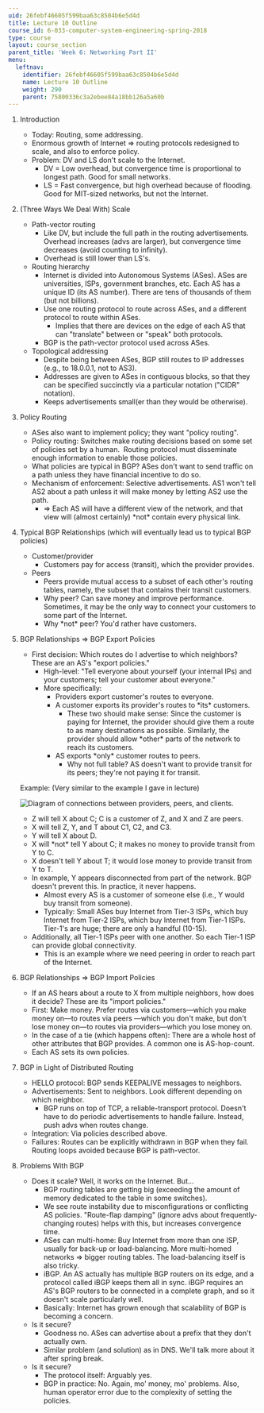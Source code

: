 ```yaml
---
uid: 26febf46605f599baa63c8504b6e5d4d
title: Lecture 10 Outline
course_id: 6-033-computer-system-engineering-spring-2018
type: course
layout: course_section
parent_title: 'Week 6: Networking Part II'
menu:
  leftnav:
    identifier: 26febf46605f599baa63c8504b6e5d4d
    name: Lecture 10 Outline
    weight: 290
    parent: 75800336c3a2ebee84a18bb126a5a60b
---
```


1.  Introduction
    *   Today: Routing, some addressing.
    *   Enormous growth of Internet => routing protocols redesigned to scale, and also to enforce policy.
    *   Problem: DV and LS don't scale to the Internet.
        *   DV = Low overhead, but convergence time is proportional to longest path. Good for small networks.
        *   LS = Fast convergence, but high overhead because of flooding. Good for MIT-sized networks, but not the Internet.
2.  (Three Ways We Deal With) Scale
    *   Path-vector routing
        *   Like DV, but include the full path in the routing advertisements.  Overhead increases (advs are larger), but convergence time decreases (avoid counting to infinity).
        *   Overhead is still lower than LS's.
    *   Routing hierarchy
        *   Internet is divided into Autonomous Systems (ASes). ASes are universities, ISPs, government branches, etc. Each AS has a unique ID (its AS number). There are tens of thousands of them (but not billions).
        *   Use one routing protocol to route across ASes, and a different protocol to route within ASes.
            *   Implies that there are devices on the edge of each AS that can "translate" between or "speak" both protocols.
        *   BGP is the path-vector protocol used across ASes.
    *   Topological addressing
        *   Despite being between ASes, BGP still routes to IP addresses (e.g., to 18.0.0.1, not to AS3).
        *   Addresses are given to ASes in contiguous blocks, so that they can be specified succinctly via a particular notation ("CIDR" notation).
        *   Keeps advertisements small(er than they would be otherwise).
3.  Policy Routing
    *   ASes also want to implement policy; they want "policy routing".
    *   Policy routing: Switches make routing decisions based on some set of policies set by a human.  Routing protocol must disseminate enough information to enable those policies.
    *   What policies are typical in BGP? ASes don't want to send traffic on a path unless they have financial incentive to do so.
    *   Mechanism of enforcement: Selective advertisements. AS1 won't tell AS2 about a path unless it will make money by letting AS2 use the path.
        *   \=> Each AS will have a different view of the network, and that view will (almost certainly) \*not\* contain every physical link.
4.  Typical BGP Relationships (which will eventually lead us to typical BGP policies)
    *   Customer/provider
        *   Customers pay for access (transit), which the provider provides.
    *   Peers
        *   Peers provide mutual access to a subset of each other's routing tables, namely, the subset that contains their transit customers.
        *   Why peer? Can save money and improve performance. Sometimes, it may be the only way to connect your customers to some part of the Internet.
        *   Why \*not\* peer? You'd rather have customers.
5.  BGP Relationships => BGP Export Policies
    *   First decision: Which routes do I advertise to which neighbors? These are an AS's "export policies."
        *   High-level: "Tell everyone about yourself (your internal IPs) and your customers; tell your customer about everyone."
        *   More specifically:
            *   Providers export customer's routes to everyone.
            *   A customer exports its provider's routes to \*its\* customers.
                *   These two should make sense: Since the customer is paying for Internet, the provider should give them a route to as many destinations as possible. Similarly, the provider should allow \*other\* parts of the network to reach its customers.
            *   AS exports \*only\* customer routes to peers.
                *   Why not full table? AS doesn't want to provide transit for its peers; they're not paying it for transit.
    
    Example: (Very similar to the example I gave in lecture)
    
    ![Diagram of connections between providers, peers, and clients.](https://open-learning-course-data-production.s3.amazonaws.com/6-033-computer-system-engineering-spring-2018/ee3eaf70d51dd899274150145fdb3bd4_Untitled-1.jpg)
    
    *   Z will tell X about C; C is a customer of Z, and X and Z are peers.
    *   X will tell Z, Y, and T about C1, C2, and C3.
    *   Y will tell X about D.
    *   X will \*not\* tell Y about C; it makes no money to provide transit from Y to C.
    *   X doesn't tell Y about T; it would lose money to provide transit from Y to T.
    *   In example, Y appears disconnected from part of the network. BGP doesn't prevent this. In practice, it never happens.
        *   Almost every AS is a customer of someone else (i.e., Y would buy transit from someone).
        *   Typically: Small ASes buy Internet from Tier-3 ISPs, which buy Internet from Tier-2 ISPs, which buy Internet from Tier-1 ISPs. Tier-1's are huge; there are only a handful (10-15).
    *   Additionally, all Tier-1 ISPs peer with one another. So each Tier-1 ISP can provide global connectivity.
        *   This is an example where we need peering in order to reach part of the Internet.
6.  BGP Relationships => BGP Import Policies
    *   If an AS hears about a route to X from multiple neighbors, how does it decide? These are its "import policies."
    *   First: Make money. Prefer routes via customers—which you make money on—to routes via peers —which you don't make, but don't lose money on—to routes via providers—which you lose money on.
    *   In the case of a tie (which happens often): There are a whole host of other attributes that BGP provides. A common one is AS-hop-count.
    *   Each AS sets its own policies.
7.  BGP in Light of Distributed Routing
    *   HELLO protocol: BGP sends KEEPALIVE messages to neighbors.
    *   Advertisements: Sent to neighbors. Look different depending on which neighbor.
        *   BGP runs on top of TCP, a reliable-transport protocol. Doesn't have to do periodic advertisements to handle failure. Instead, push advs when routes change.
    *   Integration: Via policies described above.
    *   Failures: Routes can be explicitly withdrawn in BGP when they fail. Routing loops avoided because BGP is path-vector.
8.  Problems With BGP
    *   Does it scale? Well, it works on the Internet. But...
        *   BGP routing tables are getting big (exceeding the amount of memory dedicated to the table in some switches).
        *   We see route instability due to misconfigurations or conflicting AS policies. "Route-flap damping" (ignore advs about frequently-changing routes) helps with this, but increases convergence time.
        *   ASes can multi-home: Buy Internet from more than one ISP, usually for back-up or load-balancing. More multi-homed networks => bigger routing tables. The load-balancing itself is also tricky.
        *   iBGP. An AS actually has multiple BGP routers on its edge, and a protocol called iBGP keeps them all in sync. iBGP requires an AS's BGP routers to be connected in a complete graph, and so it doesn't scale particularly well.
        *   Basically: Internet has grown enough that scalability of BGP is becoming a concern.
    *   Is it secure?
        *   Goodness no. ASes can advertise about a prefix that they don't actually own.
        *   Similar problem (and solution) as in DNS. We'll talk more about it after spring break.
    *   Is it secure?
        *   The protocol itself: Arguably yes.
        *   BGP in practice: No. Again, mo' money, mo' problems. Also, human operator error due to the complexity of setting the policies.